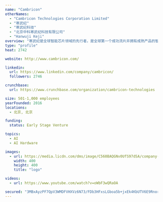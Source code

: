 ```yaml
---
name: "Cambricon"
otherNames:
  - "Cambricon Technologies Corporation Limited"
  - "寒武纪"
  - "寒武纪科技"
  - "北京中科寒武纪科技有限公司"
  - "Hanwuji Keji"
overview: "寒武纪是全球智能芯片领域的先行者，是全球第一个成功流片并拥有成熟产品的智能芯片公司。公司的使命是打造各类智能云服务器、智能终端以及智能机器人的核心处理器芯片，让机器更好地理解和服务人类。"
type: "profile"
heat: 2742

website: http://www.cambricon.com/

linkedin:
  url: https://www.linkedin.com/company/cambricon/
  followers: 2746

crunchbase:
  url: https://www.crunchbase.com/organization/cambricon-technologies

size: 501-1,000 employees
yearFounded: 2016
locations:
  - 北京, 北京

funding:
  status: Early Stage Venture

topics:
  - AI
  - AI Hardware

images:
  - url: https://media.licdn.com/dms/image/C560BAQGNv0UfS97dSA/company-logo_400_400/0?e=1582761600&v=beta&t=nMs9uh_N1Du-1iciJI2OP5rU-kCDxRLuA93_utgKMEE
    width: 400
    height: 400
    title: "logo"

videos:
  - url: https://www.youtube.com/watch?v=oWbF3wQRaOA

secured: "3MBxAyzPF7QpV3WMDFVHXVz6N73/FDb3HFxsLGboa5b+jxEk4KbUTV6E9RnorIR4ci+31ibn7bmnuKtGRVOw3U7FFVzHUjbq2SMRSxP451mrfpMuMgt8lMqsvPDpJFsbfXuSto5Ij7q1S3ZXenXZu/1ILGe0YOYVo7sbkID/VeOYy8iUVKMiIArvQLjqRb6v9ltMFHhrGphzK1xCrLJL7JZ5aeCqUUSR9oqv2Kkl9gXni+6L1gKt3sEZCIir4FSu2VucYvwUxdguKjKWU6KNDA==;IgHc0rwM5DDJbzLJ4OBTTg=="
---
```


